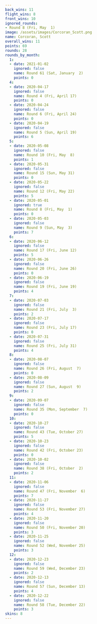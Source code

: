 ```yaml
---
back_wins: 11
flight_wins: 8
front_wins: 10
ignored_rounds:
- Round 8 (Fri, May  1)
image: /assets/images/Corcoran_Scott.png
name: Corcoran, Scott
overall_wins: 11
points: 69
rounds: 28
rounds_by_month:
  1:
  - date: 2021-01-02
    ignored: false
    name: Round 61 (Sat, January  2)
    points: 0
  4:
  - date: 2020-04-17
    ignored: false
    name: Round 4 (Fri, April 17)
    points: 0
  - date: 2020-04-24
    ignored: false
    name: Round 6 (Fri, April 24)
    points: 0
  - date: 2020-04-19
    ignored: false
    name: Round 5 (Sun, April 19)
    points: 6
  5:
  - date: 2020-05-08
    ignored: false
    name: Round 10 (Fri, May  8)
    points: 1
  - date: 2020-05-31
    ignored: false
    name: Round 15 (Sun, May 31)
    points: 0
  - date: 2020-05-22
    ignored: false
    name: Round 12 (Fri, May 22)
    points: 5
  - date: 2020-05-01
    ignored: true
    name: Round 8 (Fri, May  1)
    points: 0
  - date: 2020-05-03
    ignored: false
    name: Round 9 (Sun, May  3)
    points: 7
  6:
  - date: 2020-06-12
    ignored: false
    name: Round 17 (Fri, June 12)
    points: 5
  - date: 2020-06-26
    ignored: false
    name: Round 20 (Fri, June 26)
    points: 0
  - date: 2020-06-19
    ignored: false
    name: Round 19 (Fri, June 19)
    points: 4
  7:
  - date: 2020-07-03
    ignored: false
    name: Round 21 (Fri, July  3)
    points: 2
  - date: 2020-07-17
    ignored: false
    name: Round 23 (Fri, July 17)
    points: 0
  - date: 2020-07-31
    ignored: false
    name: Round 25 (Fri, July 31)
    points: 4
  8:
  - date: 2020-08-07
    ignored: false
    name: Round 26 (Fri, August  7)
    points: 0
  - date: 2020-08-09
    ignored: false
    name: Round 27 (Sun, August  9)
    points: 2
  9:
  - date: 2020-09-07
    ignored: false
    name: Round 35 (Mon, September  7)
    points: 0
  10:
  - date: 2020-10-27
    ignored: false
    name: Round 43 (Tue, October 27)
    points: 5
  - date: 2020-10-23
    ignored: false
    name: Round 42 (Fri, October 23)
    points: 0
  - date: 2020-10-02
    ignored: false
    name: Round 38 (Fri, October  2)
    points: 2
  11:
  - date: 2020-11-06
    ignored: false
    name: Round 47 (Fri, November  6)
    points: 7
  - date: 2020-11-27
    ignored: false
    name: Round 53 (Fri, November 27)
    points: 4
  - date: 2020-11-20
    ignored: false
    name: Round 50 (Fri, November 20)
    points: 3
  - date: 2020-11-25
    ignored: false
    name: Round 52 (Wed, November 25)
    points: 3
  12:
  - date: 2020-12-23
    ignored: false
    name: Round 59 (Wed, December 23)
    points: 2
  - date: 2020-12-13
    ignored: false
    name: Round 57 (Sun, December 13)
    points: 4
  - date: 2020-12-22
    ignored: false
    name: Round 58 (Tue, December 22)
    points: 3
skins: 8
---
```

